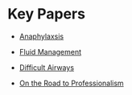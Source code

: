 # Key Papers

* [Anaphylaxsis](/pdfs/Anaphylaxis_Review.pdf)

* [Fluid Management](/pdfs/FluidManagementReview.pdf)

* [Difficult Airways](pdfs/difficult_airway.pdf)

* [On the Road to Professionalism](pdfs/Professionalism.pdf)
